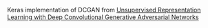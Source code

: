 Keras implementation of DCGAN from [Unsupervised Representation Learning with Deep Convolutional Generative Adversarial Networks](https://arxiv.org/abs/1511.06434)
